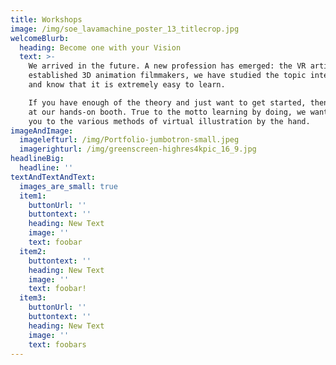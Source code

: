 ```yaml
---
title: Workshops
image: /img/soe_lavamachine_poster_13_titlecrop.jpg
welcomeBlurb:
  heading: Become one with your Vision
  text: >-
    We arrived in the future. A new profession has emerged: the VR artist. As
    established 3D animation filmmakers, we have studied the topic intensively
    and know that it is extremely easy to learn.

    If you have enough of the theory and just want to get started, then visit us
    at our hands-on booth. True to the motto learning by doing, we want to take
    you to the various methods of virtual illustration by the hand.
imageAndImage:
  imagelefturl: /img/Portfolio-jumbotron-small.jpeg
  imagerighturl: /img/greenscreen-highres4kpic_16_9.jpg
headlineBig:
  headline: ''
textAndTextAndText:
  images_are_small: true
  item1:
    buttonUrl: ''
    buttontext: ''
    heading: New Text
    image: ''
    text: foobar
  item2:
    buttontext: ''
    heading: New Text
    image: ''
    text: foobar!
  item3:
    buttonUrl: ''
    buttontext: ''
    heading: New Text
    image: ''
    text: foobars
---
```


